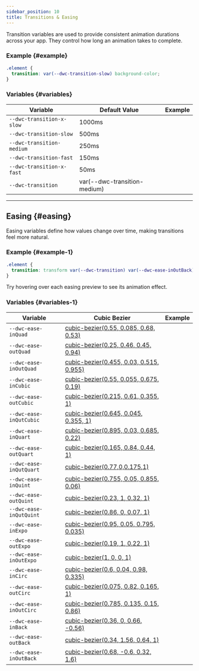```yaml
---
sidebar_position: 10
title: Transitions & Easing
---
```


Transition variables are used to provide consistent animation durations across your app. They control how long an animation takes to complete.

### Example {#example}

```css
.element {
  transition: var(--dwc-transition-slow) background-color;
}
```

### Variables {#variables}

| **Variable**              | **Default Value** | **Example**                               |
|---------------------------|-------------------|--------------------------------------------|
| `--dwc-transition-x-slow` | 1000ms            | <TransitionBox speed="--dwc-transition-x-slow" /> |
| `--dwc-transition-slow`   | 500ms             | <TransitionBox speed="--dwc-transition-slow" />   |
| `--dwc-transition-medium` | 250ms             | <TransitionBox speed="--dwc-transition-medium" /> |
| `--dwc-transition-fast`   | 150ms             | <TransitionBox speed="--dwc-transition-fast" />   |
| `--dwc-transition-x-fast` | 50ms              | <TransitionBox speed="--dwc-transition-x-fast" /> |
| `--dwc-transition`        | var(--dwc-transition-medium) | <TransitionBox speed="--dwc-transition" /> |

---

## Easing {#easing}

Easing variables define how values change over time, making transitions feel more natural.

### Example {#example-1}

```css
.element {
  transition: transform var(--dwc-transition) var(--dwc-ease-inOutBack);
}
```

Try hovering over each easing preview to see its animation effect.

### Variables {#variables-1}

| **Variable** | **Cubic Bezier** | **Example** |
|-------------|------------------|-------------|
| `--dwc-ease-inQuad` | [cubic-bezier(0.55, 0.085, 0.68, 0.53)](https://cubic-bezier.com/#0.55,0.085,0.68,0.53) | <TransitionBox easing="--dwc-ease-inQuad" /> |
| `--dwc-ease-outQuad` | [cubic-bezier(0.25, 0.46, 0.45, 0.94)](https://cubic-bezier.com/#0.25,0.46,0.45,0.94) | <TransitionBox easing="--dwc-ease-outQuad" /> |
| `--dwc-ease-inOutQuad` | [cubic-bezier(0.455, 0.03, 0.515, 0.955)](https://cubic-bezier.com/#0.455,0.03,0.515,0.955) | <TransitionBox easing="--dwc-ease-inOutQuad" /> |
| `--dwc-ease-inCubic` | [cubic-bezier(0.55, 0.055, 0.675, 0.19)](https://cubic-bezier.com/#0.55,0.055,0.675,0.19) | <TransitionBox easing="--dwc-ease-inCubic" /> |
| `--dwc-ease-outCubic` | [cubic-bezier(0.215, 0.61, 0.355, 1)](https://cubic-bezier.com/#0.215,0.61,0.355,1) | <TransitionBox easing="--dwc-ease-outCubic" /> |
| `--dwc-ease-inQutCubic` | [cubic-bezier(0.645, 0.045, 0.355, 1)](https://cubic-bezier.com/#0.645,0.045,0.355,1) | <TransitionBox easing="--dwc-ease-inQutCubic" /> |
| `--dwc-ease-inQuart` | [cubic-bezier(0.895, 0.03, 0.685, 0.22)](https://cubic-bezier.com/#0.895,0.03,0.685,0.22) | <TransitionBox easing="--dwc-ease-inQuart" /> |
| `--dwc-ease-outQuart` | [cubic-bezier(0.165, 0.84, 0.44, 1)](https://cubic-bezier.com/#0.165,0.84,0.44,1) | <TransitionBox easing="--dwc-ease-outQuart" /> |
| `--dwc-ease-inQutQuart` | [cubic-bezier(0.77,0,0.175,1)](https://cubic-bezier.com/#0.77,0,0.175,1) | <TransitionBox easing="--dwc-ease-inQutQuart" /> |
| `--dwc-ease-inQuint` | [cubic-bezier(0.755, 0.05, 0.855, 0.06)](https://cubic-bezier.com/#0.755,0.05,0.855,0.06) | <TransitionBox easing="--dwc-ease-inQuint" /> |
| `--dwc-ease-outQuint` | [cubic-bezier(0.23, 1, 0.32, 1)](https://cubic-bezier.com/#0.23,1,0.32,1) | <TransitionBox easing="--dwc-ease-outQuint" /> |
| `--dwc-ease-inQutQuint` | [cubic-bezier(0.86, 0, 0.07, 1)](https://cubic-bezier.com/#0.86,0,0.07,1) | <TransitionBox easing="--dwc-ease-inQutQuint" /> |
| `--dwc-ease-inExpo` | [cubic-bezier(0.95, 0.05, 0.795, 0.035)](https://cubic-bezier.com/#0.95,0.05,0.795,0.035) | <TransitionBox easing="--dwc-ease-inExpo" /> |
| `--dwc-ease-outExpo` | [cubic-bezier(0.19, 1, 0.22, 1)](https://cubic-bezier.com/#0.19,1,0.22,1) | <TransitionBox easing="--dwc-ease-outExpo" /> |
| `--dwc-ease-inOutExpo` | [cubic-bezier(1, 0, 0, 1)](https://cubic-bezier.com/#1,0,0,1) | <TransitionBox easing="--dwc-ease-inOutExpo" /> |
| `--dwc-ease-inCirc` | [cubic-bezier(0.6, 0.04, 0.98, 0.335)](https://cubic-bezier.com/#0.6,0.04,0.98,0.335) | <TransitionBox easing="--dwc-ease-inCirc" /> |
| `--dwc-ease-outCirc` | [cubic-bezier(0.075, 0.82, 0.165, 1)](https://cubic-bezier.com/#0.075,0.82,0.165,1) | <TransitionBox easing="--dwc-ease-outCirc" /> |
| `--dwc-ease-inOutCirc` | [cubic-bezier(0.785, 0.135, 0.15, 0.86)](https://cubic-bezier.com/#0.785,0.135,0.15,0.86) | <TransitionBox easing="--dwc-ease-inOutCirc" /> |
| `--dwc-ease-inBack` | [cubic-bezier(0.36, 0, 0.66, -0.56)](https://cubic-bezier.com/#0.36,0,0.66,-0.56) | <TransitionBox easing="--dwc-ease-inBack" /> |
| `--dwc-ease-outBack` | [cubic-bezier(0.34, 1.56, 0.64, 1)](https://cubic-bezier.com/#0.34,1.56,0.64,1) | <TransitionBox easing="--dwc-ease-outBack" /> |
| `--dwc-ease-inOutBack` | [cubic-bezier(0.68, -0.6, 0.32, 1.6)](https://cubic-bezier.com/#0.68,-0.6,0.32,1.6) | <TransitionBox easing="--dwc-ease-inOutBack" /> |
